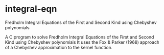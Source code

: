 # integral-eqn
Fredholm Integral Equations of the First and Second Kind using Chebyshev polynomials

A C program to solve Fredholm Integral Equations of the First and Second Kind using Chebyshev polynomials
It uses the Fox & Parker (1968) approach of a Chebyshev approximation to the kernel function.
